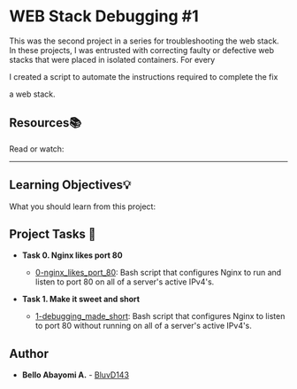 # WEB Stack Debugging #1

This was the second project in a series for troubleshooting the web stack. In these projects, I was entrusted with correcting faulty or defective web stacks that were placed in isolated containers. For every

I created a script to automate the instructions required to complete the fix

a web stack.

## Resources:books:
Read or watch:

---
## Learning Objectives:bulb:
What you should learn from this project:

## Project Tasks :page_with_curl:

* **Task 0. Nginx likes port 80**
  * [0-nginx_likes_port_80](./0-nginx_likes_port_80): Bash script that
  configures Nginx to run and listen to port 80 on all of a server's active IPv4's.

* **Task 1. Make it sweet and short**
  * [1-debugging_made_short](./1-debugging_made_short): Bash script that
  configures Nginx to listen to port 80 without running on all of a server's
  active IPv4's.

## Author
* **Bello Abayomi A.** - [BluvD143](https://github.com/BluvD143)
